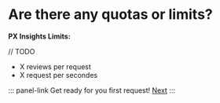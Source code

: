 # Are there any quotas or limits?


**PX Insights Limits:**

// TODO
- X reviews per request
- X request per secondes

::: panel-link Get ready for you first request! [Next](/px-insights/rating-and-reviews.html)
:::

